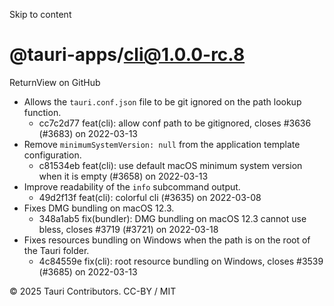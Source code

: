 Skip to content
# @tauri-apps/cli@1.0.0-rc.8
ReturnView on GitHub
  * Allows the `tauri.conf.json` file to be git ignored on the path lookup function. 
    * cc7c2d77 feat(cli): allow conf path to be gitignored, closes #3636 (#3683) on 2022-03-13
  * Remove `minimumSystemVersion: null` from the application template configuration. 
    * c81534eb feat(cli): use default macOS minimum system version when it is empty (#3658) on 2022-03-13
  * Improve readability of the `info` subcommand output. 
    * 49d2f13f feat(cli): colorful cli (#3635) on 2022-03-08
  * Fixes DMG bundling on macOS 12.3. 
    * 348a1ab5 fix(bundler): DMG bundling on macOS 12.3 cannot use bless, closes #3719 (#3721) on 2022-03-18
  * Fixes resources bundling on Windows when the path is on the root of the Tauri folder. 
    * 4c84559e fix(cli): root resource bundling on Windows, closes #3539 (#3685) on 2022-03-13


© 2025 Tauri Contributors. CC-BY / MIT
